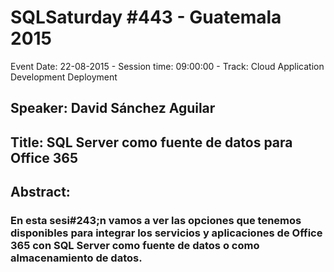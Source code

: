 # SQLSaturday #443 - Guatemala 2015
Event Date: 22-08-2015 - Session time: 09:00:00 - Track: Cloud Application Development  Deployment
## Speaker: David Sánchez Aguilar
## Title: SQL Server como fuente de datos para Office 365
## Abstract:
### En esta sesi#243;n vamos a ver las opciones que tenemos disponibles para integrar los servicios y aplicaciones de Office 365 con SQL Server como fuente de datos o como almacenamiento de datos.
